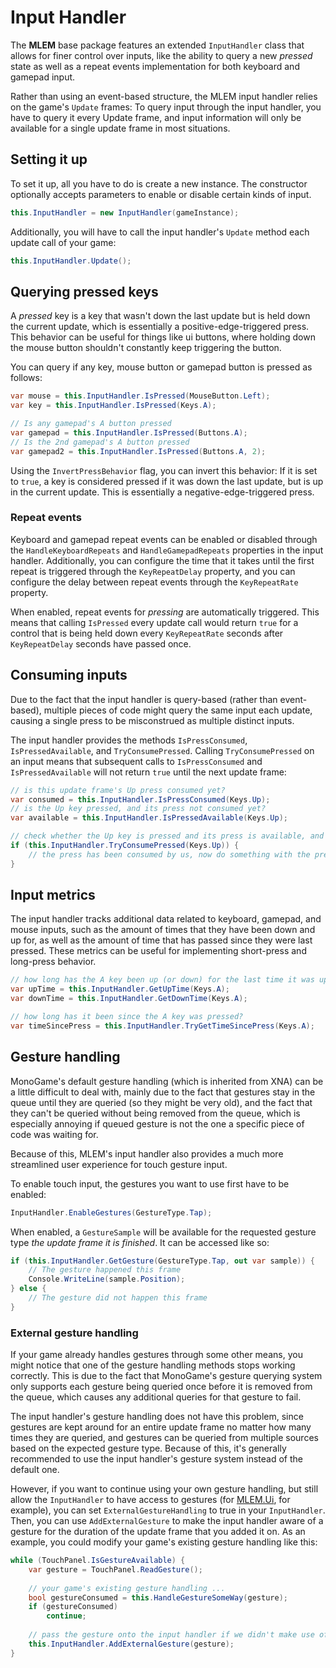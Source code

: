 # Input Handler

The **MLEM** base package features an extended `InputHandler` class that allows for finer control over inputs, like the ability to query a new *pressed* state as well as a repeat events implementation for both keyboard and gamepad input.

Rather than using an event-based structure, the MLEM input handler relies on the game's `Update` frames: To query input through the input handler, you have to query it every Update frame, and input information will only be available for a single update frame in most situations.

## Setting it up
To set it up, all you have to do is create a new instance. The constructor optionally accepts parameters to enable or disable certain kinds of input.
```cs
this.InputHandler = new InputHandler(gameInstance);
```
Additionally, you will have to call the input handler's `Update` method each update call of your game:
```cs
this.InputHandler.Update();
```

## Querying pressed keys
A *pressed* key is a key that wasn't down the last update but is held down the current update, which is essentially a positive-edge-triggered press. This behavior can be useful for things like ui buttons, where holding down the mouse button shouldn't constantly keep triggering the button.

You can query if any key, mouse button or gamepad button is pressed as follows:
```cs
var mouse = this.InputHandler.IsPressed(MouseButton.Left);
var key = this.InputHandler.IsPressed(Keys.A);

// Is any gamepad's A button pressed
var gamepad = this.InputHandler.IsPressed(Buttons.A);
// Is the 2nd gamepad's A button pressed
var gamepad2 = this.InputHandler.IsPressed(Buttons.A, 2);
```

Using the `InvertPressBehavior` flag, you can invert this behavior: If it is set to `true`, a key is considered pressed if it was down the last update, but is up in the current update. This is essentially a negative-edge-triggered press.

### Repeat events
Keyboard and gamepad repeat events can be enabled or disabled through the `HandleKeyboardRepeats` and `HandleGamepadRepeats` properties in the input handler. Additionally, you can configure the time that it takes until the first repeat is triggered through the `KeyRepeatDelay` property, and you can configure the delay between repeat events through the `KeyRepeatRate` property.

When enabled, repeat events for *pressing* are automatically triggered. This means that calling `IsPressed` every update call would return `true` for a control that is being held down every `KeyRepeatRate` seconds after `KeyRepeatDelay` seconds have passed once.

## Consuming inputs
Due to the fact that the input handler is query-based (rather than event-based), multiple pieces of code might query the same input each update, causing a single press to be misconstrued as multiple distinct inputs. 

The input handler provides the methods `IsPressConsumed`, `IsPressedAvailable`, and `TryConsumePressed`. Calling `TryConsumePressed` on an input means that subsequent calls to `IsPressConsumed` and `IsPressedAvailable` will not return `true` until the next update frame:
```cs 
// is this update frame's Up press consumed yet?
var consumed = this.InputHandler.IsPressConsumed(Keys.Up);
// is the Up key pressed, and its press not consumed yet?
var available = this.InputHandler.IsPressedAvailable(Keys.Up);

// check whether the Up key is pressed and its press is available, and consume it
if (this.InputHandler.TryConsumePressed(Keys.Up)) {
    // the press has been consumed by us, now do something with the press!
}
```

## Input metrics
The input handler tracks additional data related to keyboard, gamepad, and mouse inputs, such as the amount of times that they have been down and up for, as well as the amount of time that has passed since they were last pressed. These metrics can be useful for implementing short-press and long-press behavior.

```cs 
// how long has the A key been up (or down) for the last time it was up (or down)?
var upTime = this.InputHandler.GetUpTime(Keys.A);
var downTime = this.InputHandler.GetDownTime(Keys.A);

// how long has it been since the A key was pressed?
var timeSincePress = this.InputHandler.TryGetTimeSincePress(Keys.A);
```

## Gesture handling
MonoGame's default gesture handling (which is inherited from XNA) can be a little difficult to deal with, mainly due to the fact that gestures stay in the queue until they are queried (so they might be very old), and the fact that they can't be queried without being removed from the queue, which is especially annoying if queued gesture is not the one a specific piece of code was waiting for.

Because of this, MLEM's input handler also provides a much more streamlined user experience for touch gesture input.

To enable touch input, the gestures you want to use first have to be enabled:
```cs
InputHandler.EnableGestures(GestureType.Tap);
```

When enabled, a `GestureSample` will be available for the requested gesture type *the update frame it is finished*. It can be accessed like so:
```cs
if (this.InputHandler.GetGesture(GestureType.Tap, out var sample)) {
    // The gesture happened this frame
    Console.WriteLine(sample.Position);
} else {
    // The gesture did not happen this frame
}
```

### External gesture handling
If your game already handles gestures through some other means, you might notice that one of the gesture handling methods stops working correctly. This is due to the fact that MonoGame's gesture querying system only supports each gesture being queried once before it is removed from the queue, which causes any additional queries for that gesture to fail.

The input handler's gesture handling does not have this problem, since gestures are kept around for an entire update frame no matter how many times they are queried, and gestures can be queried from multiple sources based on the expected gesture type. Because of this, it's generally recommended to use the input handler's gesture system instead of the default one.

However, if you want to continue using your own gesture handling, but still allow the `InputHandler` to have access to gestures (for [MLEM.Ui](ui.md), for example), you can set `ExternalGestureHandling` to true in your `InputHandler`. Then, you can use `AddExternalGesture` to make the input handler aware of a gesture for the duration of the update frame that you added it on. As an example, you could modify your game's existing gesture handling like this:
```cs 
while (TouchPanel.IsGestureAvailable) {
    var gesture = TouchPanel.ReadGesture();
    
    // your game's existing gesture handling ...
    bool gestureConsumed = this.HandleGestureSomeWay(gesture);
    if (gestureConsumed)
        continue;
    
    // pass the gesture onto the input handler if we didn't make use of it
    this.InputHandler.AddExternalGesture(gesture);
}
```
